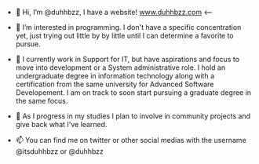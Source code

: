- 👋 Hi, I’m @duhhbzz, I have a website! www.duhhbzz.com <-- 

- 👀 I’m interested in programming. I don't have a specific concentration yet, just trying out little by
by little until I can determine a favorite to pursue.

- 🌱 I currently work in Support for IT, but have aspirations and focus to move into development or a System administrative role. I hold an undergraduate degree in information technology along with a certification from the same university for Advanced Software Developement. I am on track to soon start pursuing a graduate degree in the same focus.

- 💞️ As I progress in my studies I plan to involve in community projects and give back what I've learned.

- 📫 You can find me on twitter or other social medias with the username @itsduhhbzz or @duhhbzz

<!---
duhhbzz/duhhbzz is a ✨ special ✨ repository because its `README.md` (this file) appears on your GitHub profile.
You can click the Preview link to take a look at your changes.
--->
